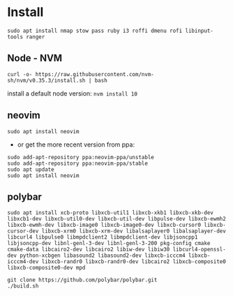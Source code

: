 # Install

```
sudo apt install nmap stow pass ruby i3 roffi dmenu rofi libinput-tools ranger
```

## Node - NVM

```
curl -o- https://raw.githubusercontent.com/nvm-sh/nvm/v0.35.3/install.sh | bash
```

install a default node version: `nvm install 10`

## neovim

```
sudo apt install neovim
```

* or get the more recent version from ppa:

```
sudo add-apt-repository ppa:neovim-ppa/unstable
sudo add-apt-repository ppa:neovim-ppa/stable
sudo apt update
sudo apt install neovim
```

## polybar

```
sudo apt install xcb-proto libxcb-util1 libxcb-xkb1 libxcb-xkb-dev libxcb1-dev libxcb-util0-dev libxcb-util-dev libpulse-dev libxcb-ewmh2 libxcb-ewmh-dev libxcb-image0 libxcb-image0-dev libxcb-cursor0 libxcb-cursor-dev libxcb-xrm0 libxcb-xrm-dev libalsaplayer0 libalsaplayer-dev libcurl4 libpulse0 libmpdclient2 libmpdclient-dev libjsoncpp1 libjsoncpp-dev libnl-genl-3-dev libnl-genl-3-200 pkg-config cmake cmake-data libcairo2-dev libcairo2 libiw-dev libiw30 libcurl4-openssl-dev python-xcbgen libasound2 libasound2-dev libxcb-icccm4 libxcb-icccm4-dev libxcb-randr0 libxcb-randr0-dev libcairo2 libxcb-composite0 libxcb-composite0-dev mpd
```

```
git clone https://github.com/polybar/polybar.git
./build.sh
```
